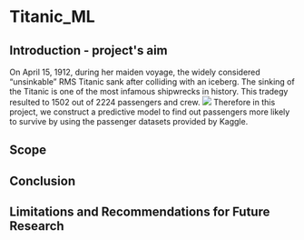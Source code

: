 # Titanic_ML
## Introduction - project's aim
On April 15, 1912, during her maiden voyage, the widely considered “unsinkable” RMS Titanic sank after colliding with an iceberg. The sinking of the Titanic is one of the most infamous shipwrecks in history. This tradegy resulted to 1502 out of 2224 passengers and crew.
![](Fedo_titan/Titanic.jpg)
Therefore in this project, we construct a predictive model to find out passengers more likely to survive by using the passenger datasets provided by Kaggle.
## Scope
## Conclusion
## Limitations and Recommendations for Future Research

